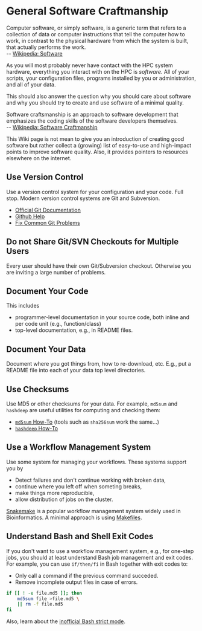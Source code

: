 # General Software Craftmanship

>
Computer software, or simply software, is a generic term that refers to a collection of data or computer instructions that tell the computer how to work, in contrast to the physical hardware from which the system is built, that actually performs the work.<br>
-- [Wikipedia: Software](https://en.wikipedia.org/wiki/Software)
>

As you will most probably never have contact with the HPC system hardware, everything you interact with on the HPC is *software*.
All of your scripts, your configuration files, programs installed by you or administration, and all of your data.

This should also answer the question why you should care about software and why you should try to create and use software of a minimal quality.

>
Software craftsmanship is an approach to software development that emphasizes the coding skills of the software developers themselves.<br>
-- [Wikipedia: Software Craftmanship](https://en.wikipedia.org/wiki/Software_craftsmanship)
>

This Wiki page is not mean to give you an introduction of creating good software but rather collect a (growing) list of easy-to-use and high-impact points to improve software quality.
Also, it provides pointers to resources elsewhere on the internet.

## Use Version Control

Use a version control system for your configuration and your code.
Full stop.
Modern version control systems are Git and Subversion.

- [Official Git Documentation](https://git-scm.com/doc)
- [Github Help](https://help.github.com/)
- [Fix Common Git Problems](https://ohshitgit.com/)

## Do not Share Git/SVN Checkouts for Multiple Users

Every user should have their own Git/Subversion checkout.
Otherwise you are inviting a large number of problems.

## Document Your Code

This includes

- programmer-level documentation in your source code, both inline and per code unit (e.g., function/class)
- top-level documentation, e.g., in README files.

## Document Your Data

Document where you got things from, how to re-download, etc.
E.g., put a README file into each of your data top level directories.

## Use Checksums

Use MD5 or other checksums for your data.
For example, `md5sum` and `hashdeep` are useful utilities for computing and checking them:

- [`md5sum` How-To](https://www.tecmint.com/generate-verify-check-files-md5-checksum-linux/) (tools such as `sha256sum` work the same...)
- [`hashdeep` How-To](http://www.vpsinfo.com/tutorial/file-integrity-with-hashdeep/)

## Use a Workflow Management System

Use some system for managing your workflows.
These systems support you by

- Detect failures and don't continue working with broken data,
- continue where you left off when someting breaks,
- make things more reproducible,
- allow distribution of jobs on the cluster.

[Snakemake](https://snakemake.readthedocs.org) is a popular workflow management system widely used in Bioinformatics.
A minimal approach is using [Makefiles](https://bsmith89.github.io/make-bml/).

## Understand Bash and Shell Exit Codes

If you don't want to use a workflow management system, e.g., for one-step jobs, you should at least understand Bash job management and exit codes.
For example, you can use `if/then/fi` in Bash together with exit codes to:

- Only call a command if the previous command succeded.
- Remove incomplete output files in case of errors.

```bash
if [[ ! -e file.md5 ]]; then
    md5sum file >file.md5 \
    || rm -f file.md5
fi
```

Also, learn about the [inofficial Bash strict mode](http://redsymbol.net/articles/unofficial-bash-strict-mode/).
